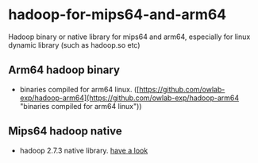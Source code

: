 # hadoop-for-mips64-and-arm64
Hadoop binary or native library for mips64 and arm64, especially for linux dynamic library (such as hadoop.so etc)


## Arm64 hadoop binary
- binaries compiled for arm64 linux. ([https://github.com/owlab-exp/hadoop-arm64](https://github.com/owlab-exp/hadoop-arm64 "binaries compiled for arm64 linux"))

## Mips64 hadoop native
- hadoop 2.7.3 native library. [have a look](./hadoop-mips64)
